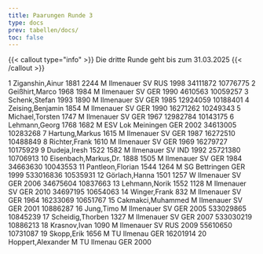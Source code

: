 ```yaml
---
title: Paarungen Runde 3
type: docs
prev: tabellen/docs/
toc: false
---
```


{{< callout type="info" >}}
Die dritte Runde geht bis zum 31.03.2025
{{< /callout >}}

<runde>
1	Ziganshin,Ainur		1881	2244	M	Ilmenauer SV	RUS	1998	34111872	10776775
2	Geißhirt,Marco		1968	1984	M	Ilmenauer SV	GER	1990	4610563	10059257
3	Schenk,Stefan		1993	1890	M	Ilmenauer SV	GER	1985	12924059	10188401
4	Zeising,Benjamin			1854	M	Ilmenauer SV	GER	1990	16271262	10249343
5	Michael,Torsten			1747	M	Ilmenauer SV	GER	1967	12982784	10143175
6	Lehmann,Georg		1768	1682	M	ESV Lok Meiningen	GER	2002	34613005	10283268
7	Hartung,Markus			1615	M	Ilmenauer SV	GER	1987	16272510	10488849
8	Richter,Frank			1610	M	Ilmenauer SV	GER	1969	16279727	10175929
9	Dudeja,Iresh		1522	1582	M	Ilmenauer SV	IND	1992	25721380	10706913
10	Eisenbach,Markus,Dr.		1888	1505	M	Ilmenauer SV	GER	1984	34663630	10043553
11	Pantleon,Florian		1544	1264	M	SG Bettringen	GER	1999	533016836	10535931
12	Görlach,Hanna		1501	1257	W	Ilmenauer SV	GER	2006	34675604	10837663
13	Lehmann,Norik		1552	1128	M	Ilmenauer SV	GER	2010	34697195	10654063
14	Winger,Frank			832	M	Ilmenauer SV	GER	1964	16233069	10651767
15	Cakmakci,Muhammed				M	Ilmenauer SV	GER	2001		10886287
16	Jung,Timo				M	Ilmenauer SV	GER	2005	533029865	10845239
17	Scheidig,Thorben			1327	M	Ilmenauer SV	GER	2007	533030219	10886213
18	Krasnov,Ivan			1090	M	Ilmenauer SV	RUS	2009	55610650	10731087
19	Skopp,Erik		1656		M	TU Ilmenau	GER		16201914	
20	Hoppert,Alexander				M	TU Ilmenau	GER	2000		
</runde>